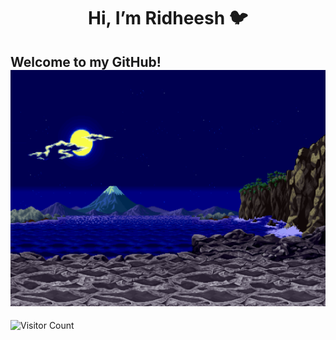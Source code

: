 <div align="center">
<h1> Hi, I’m Ridheesh 🐦 </h1> 
</div>

<h2> Welcome to my GitHub! <br><img src="https://github.com/RidheeshAmarthya/RidheeshAmarthya/blob/main/wallpaper.gif"></h1>

![Visitor Count](https://profile-counter.glitch.me/{RidheeshAmarthya}/count.svg) 
